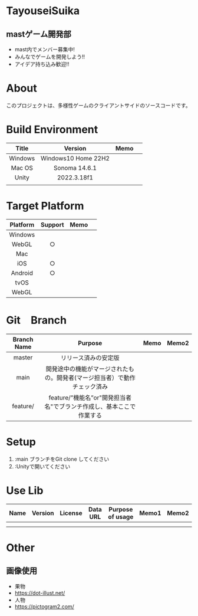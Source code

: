# TayouseiSuika

## mastゲーム開発部
- mast内でメンバー募集中!
- みんなでゲームを開発しよう!!
- アイデア持ち込み歓迎!!


# About
このプロジェクトは、多様性ゲームのクライアントサイドのソースコードです。


# Build Environment

| Title |  Version   | Memo  |       |
| :---: | :--------: | :---: | :---: |
|  Windows | Windows10 Home 22H2 |       |       |
|  Mac OS | Sonoma 14.6.1 |       |       |
| Unity | 2022.3.18f1 |       |       |
|       |            |       |       |


# Target Platform

| Platform | Support | Memo  |       |
| :------: | :-----: | :---: | :---: |
| Windows  |         |       |       |
|  WebGL   |    ○    |       |       |
|   Mac    |         |       |       |
|   iOS    |    ○    |       |       |
| Android  |    ○    |       |       |
|   tvOS   |         |       |       |
|  WebGL   |         |       |       |

# Git　Branch
| Branch Name |                                  Purpose                                  | Memo  | Memo2 |
| :---------: | :-----------------------------------------------------------------------: | :---: | :---: |
|   master    |                           リリース済みの安定版                            |       |       |
|   main   | 開発途中の機能がマージされたもの。開発者(マージ担当者）で動作チェック済み |       |       |
|  feature/   |   feature/”機能名”or"開発担当者名"でブランチ作成し、基本ここで作業する    |       |       |


# Setup

1. :main ブランチをGit clone してください
2. :Unityで開いてください　

<!-- # Useful Function

* Function1
 
 Menu->Debug->Dev1
 を押すとデバッグ機能がうごきます -->

<!-- # Important Point

日本語ファイルを含めてると、ほげほげSDKがバグります。 -->


# Use Lib

|   Name    | Version | License |           Data URL           |  Purpose of usage  |                 Memo1                 | Memo2 |
| :-------: | :-----: | :-----: | :--------------------------: | :----------------: | :-----------------------------------: | :---: |
|  |  |  |  |  |  |  |
|  |  |  |  |  |  |  |


# Other

## 画像使用
- 果物
 - https://dot-illust.net/
- 人物
 - https://pictogram2.com/
